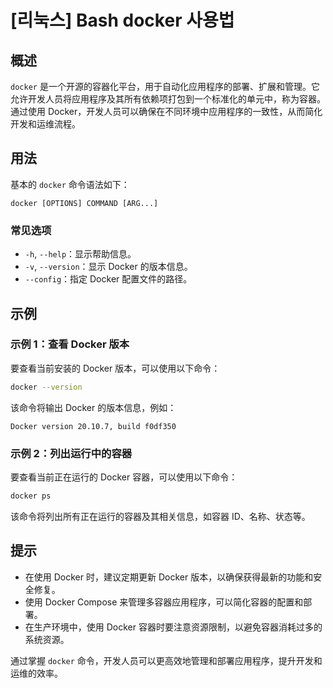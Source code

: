 # [리눅스] Bash docker 사용법

## 概述
`docker` 是一个开源的容器化平台，用于自动化应用程序的部署、扩展和管理。它允许开发人员将应用程序及其所有依赖项打包到一个标准化的单元中，称为容器。通过使用 Docker，开发人员可以确保在不同环境中应用程序的一致性，从而简化开发和运维流程。

## 用法
基本的 `docker` 命令语法如下：
```
docker [OPTIONS] COMMAND [ARG...]
```
### 常见选项
- `-h`, `--help`：显示帮助信息。
- `-v`, `--version`：显示 Docker 的版本信息。
- `--config`：指定 Docker 配置文件的路径。

## 示例
### 示例 1：查看 Docker 版本
要查看当前安装的 Docker 版本，可以使用以下命令：
```bash
docker --version
```
该命令将输出 Docker 的版本信息，例如：
```
Docker version 20.10.7, build f0df350
```

### 示例 2：列出运行中的容器
要查看当前正在运行的 Docker 容器，可以使用以下命令：
```bash
docker ps
```
该命令将列出所有正在运行的容器及其相关信息，如容器 ID、名称、状态等。

## 提示
- 在使用 Docker 时，建议定期更新 Docker 版本，以确保获得最新的功能和安全修复。
- 使用 Docker Compose 来管理多容器应用程序，可以简化容器的配置和部署。
- 在生产环境中，使用 Docker 容器时要注意资源限制，以避免容器消耗过多的系统资源。

通过掌握 `docker` 命令，开发人员可以更高效地管理和部署应用程序，提升开发和运维的效率。